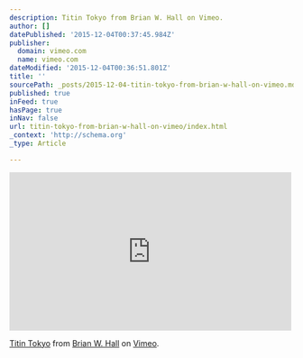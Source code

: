 ```yaml
---
description: Titin Tokyo from Brian W. Hall on Vimeo.
author: []
datePublished: '2015-12-04T00:37:45.984Z'
publisher:
  domain: vimeo.com
  name: vimeo.com
dateModified: '2015-12-04T00:36:51.801Z'
title: ''
sourcePath: _posts/2015-12-04-titin-tokyo-from-brian-w-hall-on-vimeo.md
published: true
inFeed: true
hasPage: true
inNav: false
url: titin-tokyo-from-brian-w-hall-on-vimeo/index.html
_context: 'http://schema.org'
_type: Article

---
```

<iframe src="https://player.vimeo.com/video/141692538?title=0&amp;byline=0&amp;portrait=0" width="500" height="281" frameborder="0" webkitallowfullscreen="webkitallowfullscreen" mozallowfullscreen="mozallowfullscreen" allowfullscreen="allowfullscreen" style=""></iframe>

[Titin Tokyo][0] from [Brian W. Hall][1] on [Vimeo][2].



[0]: https://vimeo.com/141692538
[1]: https://vimeo.com/brianwhall
[2]: https://vimeo.com/